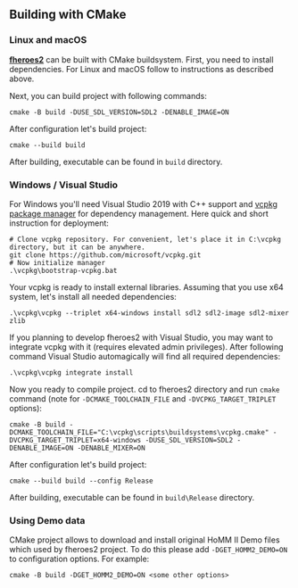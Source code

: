 Building with CMake
--------------------------------
### Linux and macOS

[**fheroes2**](README.md) can be built with CMake buildsystem. First, you need to install dependencies.
For Linux and macOS follow to instructions as described above.

Next, you can build project with following commands:

```shell
cmake -B build -DUSE_SDL_VERSION=SDL2 -DENABLE_IMAGE=ON
```

After configuration let's build project:

```shell
cmake --build build
```

After building, executable can be found in `build` directory.

### Windows / Visual Studio

For Windows you'll need Visual Studio 2019 with C++ support and
[vcpkg package manager](https://vcpkg.readthedocs.io/en/latest/) for dependency management.
Here quick and short instruction for deployment:

```shell
# Clone vcpkg repository. For convenient, let's place it in C:\vcpkg directory, but it can be anywhere.
git clone https://github.com/microsoft/vcpkg.git
# Now initialize manager
.\vcpkg\bootstrap-vcpkg.bat
```

Your vcpkg is ready to install external libraries. Assuming that you use x64 system, let's install all needed dependencies:

```shell
.\vcpkg\vcpkg --triplet x64-windows install sdl2 sdl2-image sdl2-mixer zlib
```

If you planning to develop fheroes2 with Visual Studio, you may want to integrate vcpkg with it (requires elevated admin privileges).
After following command Visual Studio automagically will find all required dependencies:

```shell
.\vcpkg\vcpkg integrate install
```

Now you ready to compile project. cd to fheroes2 directory and run `cmake` command (note for `-DCMAKE_TOOLCHAIN_FILE` and
`-DVCPKG_TARGET_TRIPLET` options):

```shell
cmake -B build -DCMAKE_TOOLCHAIN_FILE="C:\vcpkg\scripts\buildsystems\vcpkg.cmake" -DVCPKG_TARGET_TRIPLET=x64-windows -DUSE_SDL_VERSION=SDL2 -DENABLE_IMAGE=ON -DENABLE_MIXER=ON
```

After configuration let's build project:

```shell
cmake --build build --config Release
```

After building, executable can be found in `build\Release` directory.

### Using Demo data

CMake project allows to download and install original HoMM II Demo files which used by fheroes2 project.
To do this please add `-DGET_HOMM2_DEMO=ON` to configuration options. For example:

```shell
cmake -B build -DGET_HOMM2_DEMO=ON <some other options>
```
